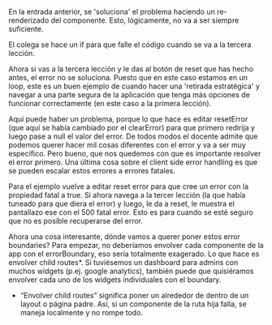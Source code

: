 En la entrada anterior, se 'soluciona' el problema haciendo un re-renderizado del componente. Esto, lógicamente, no va a ser siempre suficiente. 

El colega se hace un if para que falle el código cuando se va  a la tercera lección. 

Ahora si vas a la tercera lección y le das al botón de reset que has hecho antes, el error no se soluciona. 
Puesto que en este caso estamos en un loop, este es un buen ejemplo de cuando hacer una 'retirada estratégica' y navegar a una parte segura de la aplicación que tenga más opciones de funcionar correctamente (en este caso a la primera lección). 

Aquí puede haber un problema, porque lo que hace es editar resetError (que aquí se había cambiado por el clearError) para que primero redirija y luego pase a null el valor del error. 
De todos modos el docente admite que podemos querer hacer mil cosas diferentes con el error y va a ser muy específico. Pero bueno, que nos quedemos con que es importante resolver el error primero. 
Una última cosa sobre el client side error handling es que se pueden escalar estos errores a errores fatales. 

Para el ejemplo vuelve a editar reset error para que cree un error con la propiedad fatal a true. Si ahora navega a la tercer lección (la que había tuneado para que diera el error) y luego, le da a reset, le muestra el pantallazo ese con el 500 fatal error. Esto es para cuando se esté seguro que no es posible recuperarse del error. 

Ahora una cosa interesante, dónde vamos a querer poner estos error boundaries?
Para empezar, no deberíamos envolver cada componente de la app con el errorBoundary, eso sería totalmente exagerado. Lo que hace es envolver child routes*. 
Si tuviésemos un dashboard para admins con muchos widgets (p.ej. google analytics), también puede que quisiéramos envolver cada uno de los widgets individuales con el boundary. 

* “Envolver child routes” significa poner un <NuxtErrorBoundary> alrededor de <NuxtPage /> dentro de un layout o página padre. Así, si un componente de la ruta hija falla, se maneja localmente y no rompe todo.